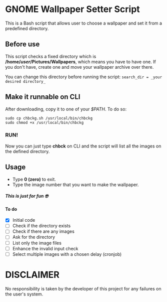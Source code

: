 # GNOME Wallpaper Setter Script
This is a Bash script that allows user to choose a wallpaper and set it from a predefined directory.

## Before use
This script checks a fixed directory which is **/home/_user_/Pictures/Wallpapers**, which means you have to have one.
If you don't have, create one and move your wallpaper archive over there.

You can change this directory before running the script:
	`search_dir = _your desired directory_`

## Make it runnable on CLI
After downloading, copy it to one of your _$PATH_. To do so:
```
sudo cp chbckg.sh /usr/local/bin/chbckg
sudo chmod +x /usr/local/bin/chbckg
```

### RUN!
Now you can just type **chbck** on CLI and the script will list all the images on the defined directory.

## Usage
- Type **0 (zero)** to exit. 
- Type the image number that you want to make the wallpaper.

##### This is just for fun 🤓

#### To do
- [x] Initial code
- [ ] Check if the directory exists
- [ ] Check if there are any images
- [ ] Ask for the directory
- [ ] List only the image files
- [ ] Enhance the invalid input check
- [ ] Select multiple images with a chosen delay (cronjob)

# DISCLAIMER

No responsibility is taken by the developer of this project for any failures on the user's system.
